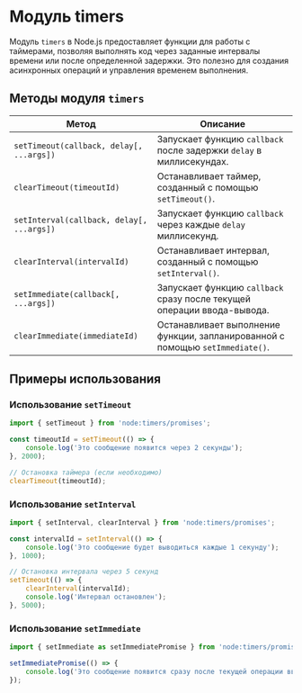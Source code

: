 # Модуль timers

Модуль `timers` в Node.js предоставляет функции для работы с таймерами, позволяя выполнять код через заданные интервалы времени или после определенной задержки. Это полезно для создания асинхронных операций и управления временем выполнения.

## Методы модуля `timers`

| Метод                          | Описание                                                                 |
|--------------------------------|--------------------------------------------------------------------------|
| `setTimeout(callback, delay[, ...args])` | Запускает функцию `callback` после задержки `delay` в миллисекундах. |
| `clearTimeout(timeoutId)`      | Останавливает таймер, созданный с помощью `setTimeout()`.              |
| `setInterval(callback, delay[, ...args])` | Запускает функцию `callback` через каждые `delay` миллисекунд.      |
| `clearInterval(intervalId)`    | Останавливает интервал, созданный с помощью `setInterval()`.           |
| `setImmediate(callback[, ...args])` | Запускает функцию `callback` сразу после текущей операции ввода-вывода. |
| `clearImmediate(immediateId)`   | Останавливает выполнение функции, запланированной с помощью `setImmediate()`. |

## Примеры использования

### Использование `setTimeout`

```javascript
import { setTimeout } from 'node:timers/promises';

const timeoutId = setTimeout(() => {
    console.log('Это сообщение появится через 2 секунды');
}, 2000);

// Остановка таймера (если необходимо)
clearTimeout(timeoutId);
```

### Использование `setInterval`

```javascript
import { setInterval, clearInterval } from 'node:timers/promises';

const intervalId = setInterval(() => {
    console.log('Это сообщение будет выводиться каждые 1 секунду');
}, 1000);

// Остановка интервала через 5 секунд
setTimeout(() => {
    clearInterval(intervalId);
    console.log('Интервал остановлен');
}, 5000);
```

### Использование `setImmediate`

```javascript
import { setImmediate as setImmediatePromise } from 'node:timers/promises';

setImmediatePromise(() => {
    console.log('Это сообщение появится сразу после текущей операции ввода-вывода');
});
```

```
